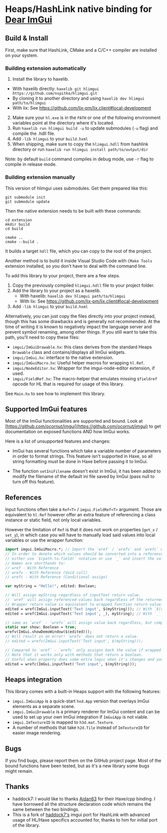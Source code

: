 # Heaps/HashLink native binding for [Dear ImGui](https://github.com/ocornut/imgui)

## Build & Install
First, make sure that HashLink, CMake and a C/C++ compiler are installed on your system.

### Building extension automatically
1. Install the library to haxelib.
  - With haxelib directly: `haxelib git hlimgui https://github.com/nspitko/hlimgui.git`
  - By cloning it to another directory and using `haxelib dev hlimgui path/to/hlimgui`
  - With lix: See https://github.com/lix-pm/lix.client#local-development
2. Make sure your `hl.exe` is in the `PATH` or one of the following environment variables point at the directory where it's located.
3. Run `haxelib run hlimgui build -u` to update submodules (`-u` flag) and compile the .hdll file.
4. Add `-lib hlimgui` to your `build.hxml`
5. When shipping, make sure to copy the `hlimgui.hdll` from hashlink directory or run `haxelib run hlimgui install path/to/output/dir`

Note: by default `build` command compiles in debug mode, use `-r` flag to compile in release mode.

### Building extension manually
This version of hlimgui uses submodules. Get them prepared like this:

```
git submodule init
git submodule update
```

Then the native extension needs to be built with these commands:

```
cd extension
mkdir build
cd build

cmake ..
cmake --build .
```
It builds a target `hdll` file, which you can copy to the root of the project.

Another method is to build it inside Visual Studio Code with `CMake Tools` extension installed, so you don't have to deal with the command line.

To add this library to your project, there are a few steps.
1) Copy the previously compiled `hlimgui.hdll` file to your project folder.
2) Add the library to your project as a haxelib.
   - With haxelib: `haxelib dev hlimgui path/to/hlimgui`
   - With lix: See https://github.com/lix-pm/lix.client#local-development
3) Add `-lib hlimgui` to your `build.hxml`

Alternatively, you can just copy the files directly into your project instead, though this has some drawbacks and is generally not recommended. At the time of writing it is known to negatively impact the language server and prevent symbol renaming, among other things. If you still want to take this path, you'll need to copy these files:
- `imgui/ImGuiDrawable.hx`: this class derives from the standard Heaps `Drawable` class and contains/displays all ImGui widgets.
- `imgui/ImGui.hx`: interface to the native extension.
- `imgui/ImGuiMacro.hx`: Useful helper macros for wrapping `hl.Ref`.
- `imgui/NodeEditor.hx`: Wrapper for the imgui-node-editor extension, if used.
- `imgui/FieldRef.hx`: The macro-helper that emulates missing `$fieldref` opcode for HL that is required for usage of this library.

See `Main.hx` to see how to implement this library.

## Supported ImGui features
Most of the ImGui functionalities are supported and bound. Look at [https://github.com/ocornut/imgui](https://github.com/ocornut/imgui) to get documentation on exposed functions AND how ImGui works.

Here is a list of unsupported features and changes:

- ImGui has several functions which take a variable number of parameters in order to format strings. This feature isn't supported in Haxe, so all string formatting must be done in Haxe before passing it to ImGui.

- The function `setIniFilename` doesn't exist in ImGui, it has been added to modify the filename of the default ini file saved by ImGui (pass null to turn off this feature).

## References
Input functions often take a `Ref<T>` / `imgui.FieldRef<T>` argument.
Those are equivalent to `hl.Ref` however offer an extra feature of referencing a class instance or static field, not only local variables.

However the limitation of `Ref` is that it does not work on properties (`get_x` / `set_y`), in which case you will have to manually load said values into local variables or use the wrapper function:
```haxe
import imgui.ImGuiMacro.*; // Import the `wref` / `wrefv` and `wrefc` macro functions into global scope.
// In order to denote which values should be converted into a reference,
// either use `$(path.to.field)` notation or use `_` and insert the value after the initial call.
// Names are shorthands to:
// wref - With Reference
// wrefv - With Reference (Void call)
// wrefc - With Reference (Conditional assign)

var myString = "Hello!", edited: Boolean;

// Will assign myString regardless of inputText return value.
// `wref` will assign referenced values back regardless of the returned value.
// Wrapper return value is equivalent to wrapped function return value. Incompatible with `:Void` methods.
edited = wref(ImGui.inputText('Text input', $(myString))); // With `$(value)` notation
edited = wref(ImGui.inputText('Text input', _), myString); // With `_` notation

// same as `wref` - `wrefv` will assign value back regardless, but compatible with `:Void` methods.
static var show: Boolean = true;
wrefv(ImGui.showDemoWindow($(edited)));
// Will result in an error! `wrefv` does not return a value.
// edited = wrefv(ImGui.inputText('Text input', $(myString)));

// Compared to `wref` - `wrefc` only assigns back the value if wrapped method returns true.
// Note that it works only with methods that return a boolean.
// Useful when property does some extra logic when it's changes and you don't want it to trigger every frame.
edited = wrefc(ImGui.inputText('Text input', $(myString)));
```

## Heaps integration
This library comes with a built-in Heaps support with the following features:
* `imgui.ImGuiApp` is a quick-start `hxd.App` version that overlays ImGui elements as a separate scene.
* `imgui.ImGuiDrawable` is a primary renderer for ImGui content and can be used to set up your own ImGui integration if `ImGuiApp` is not viable.
* `imgui.ImTextureID` is mapped to `h3d.mat.Texture`.
* A number of methods that take `h2d.Tile` instead of `ImTextureID` for easier image rendering.

## Bugs
If you find bugs, please report them on the GitHub project page. Most of the bound functions have been tested, but as it's a new library some bugs might remain.

## Thanks
* haddock7: I would like to thanks [Aidan63](https://github.com/Aidan63/linc_imgui) for their Haxe/cpp binding. I have borrowed all the structure declaration code which remains the same between the two bindings.
* This is a fork of [haddock7's](https://github.com/haddock7/hlimgui) imgui port for HashLink with advanced usage of HL/Haxe specifics accounted for, thanks to him for initial port of the library.
